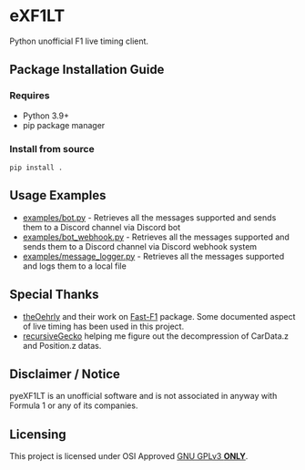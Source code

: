 # eXF1LT
Python unofficial F1 live timing client.

## Package Installation Guide
### Requires
* Python 3.9+
* pip package manager

### Install from source
```console
pip install .
```

## Usage Examples
* [examples/bot.py](./examples/bot.py) - Retrieves all the messages supported and sends them to a Discord channel via Discord bot
* [examples/bot_webhook.py](./examples/bot_webhook.py) - Retrieves all the messages supported and sends them to a Discord channel via Discord webhook system
* [examples/message_logger.py](./examples/message_logger.py) - Retrieves all the messages supported and logs them to a local file

## Special Thanks
* [theOehrly](https://github.com/theOehrly) and their work on [Fast-F1](https://github.com/theOehrly/Fast-F1) package. Some documented aspect of live timing has been used in this project.
* [recursiveGecko](https://github.com/recursiveGecko) helping me figure out the decompression of CarData.z and Position.z datas.

## Disclaimer / Notice
pyeXF1LT is an unofficial software and is not associated in anyway with Formula 1 or any of its companies.

## Licensing
This project is licensed under OSI Approved [GNU GPLv3 **ONLY**](./LICENSE.md).
